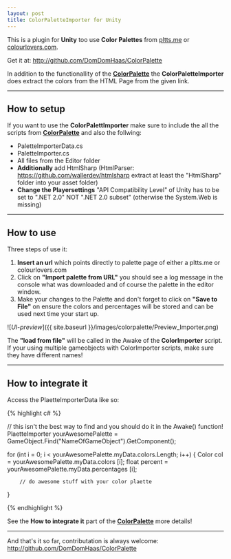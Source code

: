```yaml
---
layout: post
title: ColorPaletteImporter for Unity
---
```


This is a plugin for **Unity** too use **Color Palettes** from [pltts.me](https://www.pltts.me) or [colourlovers.com](https://www.colourlovers.com).

Get it at: <http://github.com/DomDomHaas/ColorPalette>

In addition to the functionallity of the [**ColorPalette**](http://domdomhaas.github.io/ColorPalette/) the **ColorPaletteImporter** does extract the colors from the HTML Page from the given link.

***


## How to setup


If you want to use the **ColorPalettImporter** make sure to include the all the scripts from [**ColorPalette**](http://domdomhaas.github.io/ColorPalette/) and also the follwing:
* PaletteImporterData.cs
* PaletteImporter.cs
* All files from the Editor folder
* **Additionally** add HtmlSharp (HtmlParser: https://github.com/wallerdev/htmlsharp extract at least the "HtmlSharp" folder into your asset folder)
* **Change the Playersettings** "API Compatibility Level" of Unity has to be set to ".NET 2.0" NOT ".NET 2.0 subset" (otherwise the System.Web is missing)

***



## How to use

Three steps of use it:

1. **Insert an url** which points directly to palette page of either a pltts.me or colourlovers.com
2. Click on **"Import palette from URL"** you should see a log message in the console what was downloaded and of course the palette in the editor window.
3. Make your changes to the Palette and don't forget to click on **"Save to File"** on ensure the colors and percentages will be stored and can be used next time your start up.

![_UI-preview_]({{ site.baseurl }}/images/colorpalette/Preview_Importer.png)


The **"load from file"** will be called in the Awake of the **ColorImporter** script.
If your using multiple gameobjects with ColorImporter scripts, make sure they have different names!

***



## How to integrate it


Access the PlaetteImporterData like so:

{% highlight c# %}

// this isn't the best way to find and you should do it in the Awake() function!
PlaetteImporter yourAwesomePalette = GameObject.Find("NameOfGameObject").GetComponent<PaletteImporter>();

for (int i = 0; i < yourAwesomePalette.myData.colors.Length; i++) {
        Color col = yourAwesomePalette.myData.colors [i];
        float percent = yourAwesomePalette.myData.percentages [i];


        // do awesome stuff with your color plaette

}

{% endhighlight %}


See the **How to integrate it** part of the [**ColorPalette**](http://domdomhaas.github.io/ColorPalette/) more details!

***


And that's it so far, contributation is always welcome: <http://github.com/DomDomHaas/ColorPalette>



